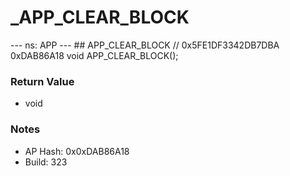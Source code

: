 # _APP_CLEAR_BLOCK

--- ns: APP --- ## APP_CLEAR_BLOCK  // 0x5FE1DF3342DB7DBA 0xDAB86A18 void APP_CLEAR_BLOCK();

### Return Value
* void

### Notes
* AP Hash: 0x0xDAB86A18
* Build: 323

